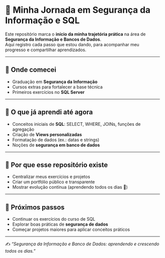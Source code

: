 # 🚀 Minha Jornada em Segurança da Informação e SQL

Este repositório marca o **início da minha trajetória prática** na área de **Segurança da Informação e Bancos de Dados**.  
Aqui registro cada passo que estou dando, para acompanhar meu progresso e compartilhar aprendizados.

---

## 🔹 Onde comecei
- Graduação em **Segurança da Informação**
- Cursos extras para fortalecer a base técnica
- Primeiros exercícios no **SQL Server**

---

## 🔹 O que já aprendi até agora
- Conceitos iniciais de **SQL**: SELECT, WHERE, JOINs, funções de agregação
- Criação de **Views personalizadas**
- Formatação de dados (ex.: datas e strings)
- Noções de **segurança em banco de dados**

---

## 🔹 Por que esse repositório existe
- Centralizar meus exercícios e projetos
- Criar um portfólio público e transparente
- Mostrar evolução contínua (aprendendo todos os dias 💪)

---

## 🔹 Próximos passos
- Continuar os exercícios do curso de SQL
- Explorar boas práticas de **segurança de dados**
- Começar projetos maiores para aplicar conceitos práticos

---

✍️ *“Segurança da Informação e Banco de Dados: aprendendo e crescendo todos os dias.”*
